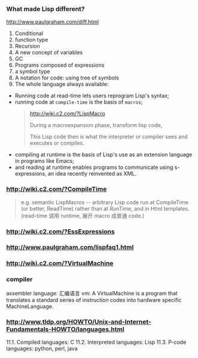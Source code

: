 ### What made Lisp different?

http://www.paulgraham.com/diff.html

1.  Conditional
2.  function type
3.  Recursion
4.  A new concept of variables
5.  GC
6.  Programs composed of expressions
7.  a symbol type
8.  A notation for code: using tree of symbols
9.  The whole language always available:

* Running code at read-time lets users reprogram Lisp's syntax;
* running code at `compile-time` is the basis of `macros`;
  > http://wiki.c2.com/?LispMacro
  >
  > During a macroexpansion phase, transform lisp code,
  >
  > This Lisp code then is what the interpreter or compiler sees and executes or compiles.
* compiling at runtime is the basis of Lisp's use as an extension language in programs like Emacs;
* and reading at runtime enables programs to communicate using s-expressions, an idea recently reinvented as XML.

### http://wiki.c2.com/?CompileTime

> e.g. semantic LispMacros -- arbitrary Lisp code run at CompileTime (or better, ReadTime) rather than at RunTime, and in Html templates. (read-time 调用 runtime, 展开 macro 成普通 code.)

### http://wiki.c2.com/?EssExpressions

### http://www.paulgraham.com/lispfaq1.html

### http://wiki.c2.com/?VirtualMachine

### compiler

assembler language: 汇编语言
vm: A VirtualMachine is a program that translates a standard series of instruction codes into hardware specific MachineLanguage.

### http://www.tldp.org/HOWTO/Unix-and-Internet-Fundamentals-HOWTO/languages.html

11.1. Compiled languages: C
11.2. Interpreted languages: Lisp
11.3. P-code languages: python, perl, java
